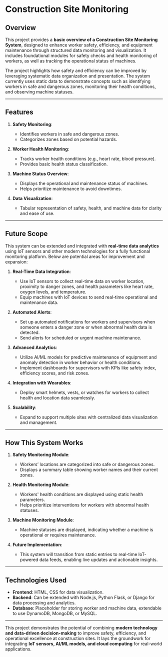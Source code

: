 # Construction Site Monitoring

## Overview  
This project provides a **basic overview of a Construction Site Monitoring System**, designed to enhance worker safety, efficiency, and equipment maintenance through structured data monitoring and visualization. It includes foundational modules for safety checks and health monitoring of workers, as well as tracking the operational status of machines.

The project highlights how safety and efficiency can be improved by leveraging systematic data organization and presentation. The system currently uses static data to demonstrate concepts such as identifying workers in safe and dangerous zones, monitoring their health conditions, and observing machine statuses.

---

## Features  
1. **Safety Monitoring**:  
   - Identifies workers in safe and dangerous zones.
   - Categorizes zones based on potential hazards.

2. **Worker Health Monitoring**:  
   - Tracks worker health conditions (e.g., heart rate, blood pressure).  
   - Provides basic health status classification.

3. **Machine Status Overview**:  
   - Displays the operational and maintenance status of machines.  
   - Helps prioritize maintenance to avoid downtimes.

4. **Data Visualization**:  
   - Tabular representation of safety, health, and machine data for clarity and ease of use.  

---

## Future Scope  

This system can be extended and integrated with **real-time data analytics** using IoT sensors and other modern technologies for a fully functional monitoring platform. Below are potential areas for improvement and expansion:

1. **Real-Time Data Integration**:
   - Use IoT sensors to collect real-time data on worker location, proximity to danger zones, and health parameters like heart rate, oxygen levels, and temperature.  
   - Equip machines with IoT devices to send real-time operational and maintenance data.

2. **Automated Alerts**:
   - Set up automated notifications for workers and supervisors when someone enters a danger zone or when abnormal health data is detected.
   - Send alerts for scheduled or urgent machine maintenance.

3. **Advanced Analytics**:  
   - Utilize AI/ML models for predictive maintenance of equipment and anomaly detection in worker behavior or health conditions.
   - Implement dashboards for supervisors with KPIs like safety index, efficiency scores, and risk zones.

4. **Integration with Wearables**:  
   - Deploy smart helmets, vests, or watches for workers to collect health and location data seamlessly.

5. **Scalability**:  
   - Expand to support multiple sites with centralized data visualization and management.  

---

## How This System Works  

1. **Safety Monitoring Module**:
   - Workers’ locations are categorized into safe or dangerous zones.
   - Displays a summary table showing worker names and their current zones.

2. **Health Monitoring Module**:
   - Workers' health conditions are displayed using static health parameters.
   - Helps prioritize interventions for workers with abnormal health statuses.

3. **Machine Monitoring Module**:
   - Machine statuses are displayed, indicating whether a machine is operational or requires maintenance.

4. **Future Implementation**:
   - This system will transition from static entries to real-time IoT-powered data feeds, enabling live updates and actionable insights.

---

## Technologies Used  
- **Frontend**: HTML, CSS for data visualization.  
- **Backend**: Can be extended with Node.js, Python Flask, or Django for data processing and analytics.  
- **Database**: Placeholder for storing worker and machine data, extendable to use DynamoDB, MongoDB, or MySQL.  

---

This project demonstrates the potential of combining **modern technology and data-driven decision-making** to improve safety, efficiency, and operational excellence at construction sites. It lays the groundwork for integrating **IoT sensors, AI/ML models, and cloud computing** for real-world applications.
